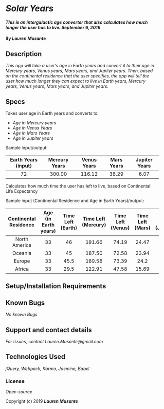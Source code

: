 # _Solar Years_

#### _This is an intergalactic age converter that also calculates how much longer the user has to live. September 6, 2019_

#### By _**Lauren Musante**_

## Description

_This app will take a user's age in Earth years and convert it to their age in Mercury years, Venus years, Mars years, and Jupiter years. Then, based on the continental residence that the user specifies, the app will tell the user how much longer they can expect to live in Earth years, Mercury years, Venus years, Mars years, and Jupiter years._

## Specs

Takes user age in Earth years and converts to:
* _Age in Mercury years_
* _Age in Venus Years_
* _Age in Mars Years_
* _Age in Jupiter years_

Sample input/output:

|Earth Years (input)| Mercury Years| Venus Years| Mars Years| Jupiter Years|
| :----: | :----: | :----: | :----: | :----: |
|72 | 300.00 | 116.12 | 38.29 | 6.07

Calculates how much time the user has left to live, based on Continental Life Expectancy

Sample input (Continental Residence and Age in Earth Years)/output:

| Continental Residence| Age (in Earth years)| Time Left (Earth)| Time Left (Mercury) | Time Left (Venus) | Time Left (Mars) | Time Left (Jupiter)
| :----: | :----: | :----: | :----: | :----: | :----: | :----: |
| North America | 33| 46 | 191.66 | 74.19 | 24.47 | 3.87|
| Oceania | 33 | 45 | 187.50 | 72.58 | 23.94 | 3.79 |
| Europe | 33 | 45.5 | 189.58 | 73.39 | 24.2 | 3.83 |
| Africa | 33 | 29.5 | 122.91 | 47.58 | 15.69 | 2.49 |



## Setup/Installation Requirements


## Known Bugs

_No known Bugs_

## Support and contact details

_For issues, contact Lauren.Musante@gmail.com_

## Technologies Used

_jQuery, Webpack, Karma, Jasmine, Babel_

### License

*Open-source*

Copyright (c) 2019 **_Lauren Musante_**
